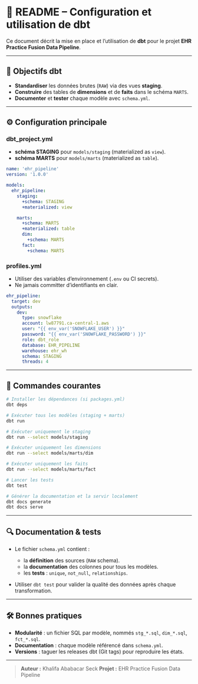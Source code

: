 # 📐 README – Configuration et utilisation de dbt

Ce document décrit la mise en place et l’utilisation de **dbt** pour le projet **EHR Practice Fusion Data Pipeline**.

---

## 🎯 Objectifs dbt

* **Standardiser** les données brutes (`RAW`) via des vues **staging**.
* **Construire** des tables de **dimensions** et de **faits** dans le schéma `MARTS`.
* **Documenter** et **tester** chaque modèle avec `schema.yml`.

---

## ⚙️ Configuration principale

### dbt\_project.yml

* **schéma STAGING** pour `models/staging` (materialized as `view`).
* **schéma MARTS** pour `models/marts` (materialized as `table`).

```yaml
name: 'ehr_pipeline'
version: '1.0.0'

models:
  ehr_pipeline:
    staging:
      +schema: STAGING
      +materialized: view

    marts:
      +schema: MARTS
      +materialized: table
      dim:
        +schema: MARTS
      fact:
        +schema: MARTS
```

### profiles.yml

* Utiliser des variables d’environnement (`.env` ou CI secrets).
* Ne jamais committer d’identifiants en clair.

```yaml
ehr_pipeline:
  target: dev
  outputs:
    dev:
      type: snowflake
      account: lw87791.ca-central-1.aws
      user: "{{ env_var('SNOWFLAKE_USER') }}"
      password: "{{ env_var('SNOWFLAKE_PASSWORD') }}"
      role: dbt_role
      database: EHR_PIPELINE
      warehouse: ehr_wh
      schema: STAGING
      threads: 4
```

---

## 🚀 Commandes courantes

```bash
# Installer les dépendances (si packages.yml)
dbt deps

# Exécuter tous les modèles (staging + marts)
dbt run

# Exécuter uniquement le staging
dbt run --select models/staging

# Exécuter uniquement les dimensions
dbt run --select models/marts/dim

# Exécuter uniquement les faits
dbt run --select models/marts/fact

# Lancer les tests
dbt test

# Générer la documentation et la servir localement
dbt docs generate
dbt docs serve
```

---

## 🔍 Documentation & tests

* Le fichier `schema.yml` contient :

  * la **définition** des sources (`RAW` schema).
  * la **documentation** des colonnes pour tous les modèles.
  * les **tests** : `unique`, `not_null`, `relationships`.

* Utiliser `dbt test` pour valider la qualité des données après chaque transformation.

---

## 🛠️ Bonnes pratiques

* **Modularité** : un fichier SQL par modèle, nommés `stg_*.sql`, `dim_*.sql`, `fct_*.sql`.
* **Documentation** : chaque modèle référencé dans `schema.yml`.
* **Versions** : taguer les releases dbt (Git tags) pour reproduire les états.

---

> **Auteur :** Khalifa Ababacar Seck
> **Projet :** EHR Practice Fusion Data Pipeline
